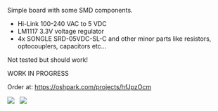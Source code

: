 Simple board with some SMD components.

- Hi-Link 100-240 VAC to 5 VDC
- LM1117 3.3V voltage regulator
- 4x SONGLE  SRD-05VDC-SL-C
and other minor parts like resistors, optocouplers, capacitors etc...

Not tested but should work!

WORK IN PROGRESS

Order at: https://oshpark.com/projects/hfJpzOcm

<p>
<img src="https://644db4de3505c40a0444-327723bce298e3ff5813fb42baeefbaa.ssl.cf1.rackcdn.com/dfc877d4ad71b8929c04e8eb0e831f68.png" width="" />&nbsp;&nbsp;
<img src="https://644db4de3505c40a0444-327723bce298e3ff5813fb42baeefbaa.ssl.cf1.rackcdn.com/4840e80da525506a3c21409843694214.png" width="" />&nbsp;&nbsp;
</p>
